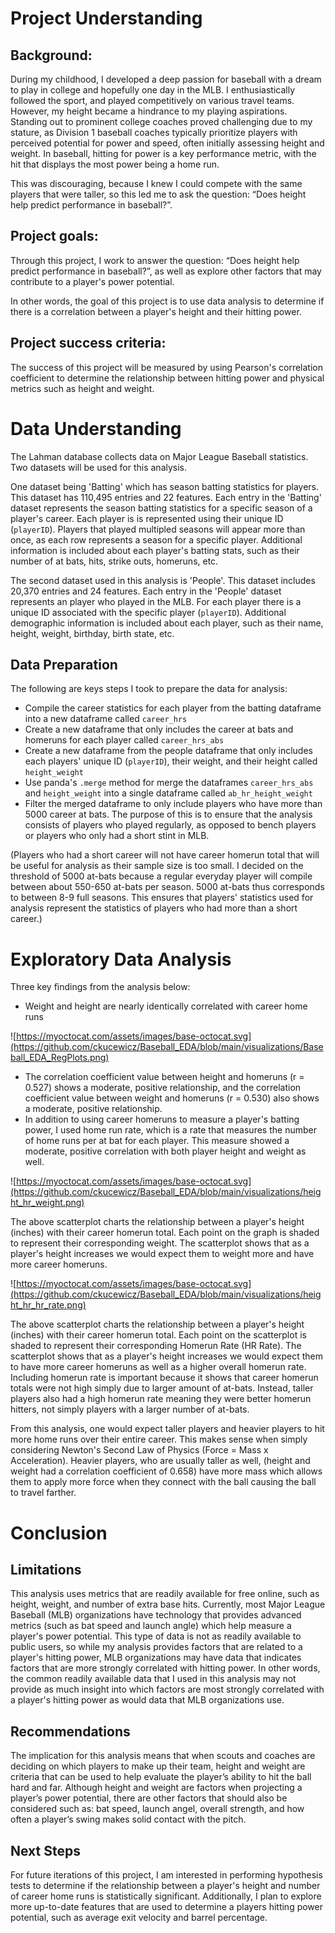# Project Understanding
## Background:
During my childhood, I developed a deep passion for baseball with a dream to play in college and hopefully one day in the MLB. I enthusiastically followed the sport, and played competitively on various travel teams. However, my height became a hindrance to my playing aspirations. Standing out to prominent college coaches proved challenging due to my stature, as Division 1 baseball coaches typically prioritize players with perceived potential for power and speed, often initially assessing height and weight. In baseball, hitting for power is a key performance metric, with the hit that displays the most power being a home run.

This was discouraging, because I knew I could compete with the same players that were taller, so this led me to ask the question: “Does height help predict performance in baseball?”.

## Project goals:
Through this project, I work to answer the question: “Does height help predict performance in baseball?”, as well as explore other factors that may contribute to a player's power potential.

In other words, the goal of this project is to use data analysis to determine if there is a correlation between a player's height and their hitting power.

## Project success criteria:
The success of this project will be measured by using Pearson's correlation coefficient to determine the relationship between hitting power and physical metrics such as height and weight.

# Data Understanding
The Lahman database collects data on Major League Baseball statistics. Two datasets will be used for this analysis.

One dataset being 'Batting' which has season batting statistics for players. This dataset has 110,495 entries and 22 features. Each entry in the 'Batting' dataset represents the season batting statistics for a specific season of a player's career. Each player is is represented using their unique ID (`playerID`). Players that played multipled seasons will appear more than once, as each row represents a season for a specific player. Additional information is included about each player's batting stats, such as their number of at bats, hits, strike outs, homeruns, etc.

The second dataset used in this analysis is 'People'. This dataset includes 20,370 entries and 24 features. Each entry in the 'People' dataset represents an player who played in the MLB. For each player there is a unique ID associated with the specific player (`playerID`). Additional demographic information is included about each player, such as their name, height, weight, birthday, birth state, etc.

## Data Preparation
The following are keys steps I took to prepare the data for analysis:

* Compile the career statistics for each player from the batting dataframe into a new dataframe called `career_hrs`
* Create a new dataframe that only includes the career at bats and homeruns for each player called `career_hrs_abs`
* Create a new dataframe from the people dataframe that only includes each players' unique ID (`playerID`), their weight, and their height called `height_weight`
* Use panda's `.merge` method for merge the dataframes `career_hrs_abs` and `height_weight` into a single dataframe called `ab_hr_height_weight`
* Filter the merged dataframe to only include players who have more than 5000 career at bats. The purpose of this is to ensure that the analysis consists of players who played regularly, as opposed to bench players or players who only had a short stint in MLB.
  
(Players who had a short career will not have career homerun total that will be useful for analysis as their sample size is too small. I decided on the threshold of 5000 at-bats because a regular everyday player will compile between about 550-650 at-bats per season. 5000 at-bats thus corresponds to between 8-9 full seasons. This ensures that players' statistics used for analysis represent the statistics of players who had more than a short career.)

# Exploratory Data Analysis
Three key findings from the analysis below:

* Weight and height are nearly identically correlated with career home runs

 ![https://myoctocat.com/assets/images/base-octocat.svg](https://github.com/ckucewicz/Baseball_EDA/blob/main/visualizations/Baseball_EDA_RegPlots.png)
  * The correlation coefficient value between height and homeruns (r = 0.527) shows a moderate, positive relationship, and the correlation coefficient value between weight and homeruns (r = 0.530) also shows a moderate, positive relationship.
  * In addition to using career homeruns to measure a player's batting power, I used home run rate, which is a rate that measures the number of home runs per at bat for each player. This measure showed a moderate, positive correlation with both player height and weight as well.

![https://myoctocat.com/assets/images/base-octocat.svg](https://github.com/ckucewicz/Baseball_EDA/blob/main/visualizations/height_hr_weight.png)

The above scatterplot charts the relationship between a player's height (inches) with their career homerun total. Each point on the graph is shaded to represent their corresponding weight. The scatterplot shows that as a player's height increases we would expect them to weight more and have more career homeruns.

![https://myoctocat.com/assets/images/base-octocat.svg](https://github.com/ckucewicz/Baseball_EDA/blob/main/visualizations/height_hr_hr_rate.png)

The above scatterplot charts the relationship between a player's height (inches) with their career homerun total. Each point on the scatterplot is shaded to represent their corresponding Homerun Rate (HR Rate). The scatterplot shows that as a player's height increases we would expect them to have more career homeruns as well as a higher overall homerun rate. Including homerun rate is important because it shows that career homerun totals were not high simply due to larger amount of at-bats. Instead, taller players also had a high homerun rate meaning they were better homerun hitters, not simply players with a larger number of at-bats.

From this analysis, one would expect taller players and heavier players to hit more home runs over their entire career. This makes sense when simply considering Newton's Second Law of Physics (Force = Mass x Acceleration). Heavier players, who are usually taller as well, (height and weight had a correlation coefficient of 0.658) have more mass which allows them to apply more force when they connect with the ball causing the ball to travel farther.

# Conclusion

## Limitations
This analysis uses metrics that are readily available for free online, such as height, weight, and number of extra base hits. Currently, most Major League Baseball (MLB) organizations have technology that provides advanced metrics (such as bat speed and launch angle) which help measure a player's power potential. This type of data is not as readily available to public users, so while my analysis provides factors that are related to a player's hitting power, MLB organizations may have data that indicates factors that are more strongly correlated with hitting power. In other words, the common readily available data that I used in this analysis may not provide as much insight into which factors are most strongly correlated with a player's hitting power as would data that MLB organizations use.

## Recommendations
The implication for this analysis means that when scouts and coaches are deciding on which players to make up their team, height and weight are criteria that can be used to help evaluate the player’s ability to hit the ball hard and far. Although height and weight are factors when projecting a player’s power potential, there are other factors that should also be considered such as: bat speed, launch angel, overall strength, and how often a player’s swing makes solid contact with the pitch.

## Next Steps
For future iterations of this project, I am interested in performing hypothesis tests to determine if the relationship between a player's height and number of career home runs is statistically significant. Additionally, I plan to explore more up-to-date features that are used to determine a players hitting power potential, such as average exit velocity and barrel percentage.
